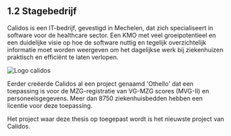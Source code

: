 ## 1.2 Stagebedrijf

Calidos is een IT-bedrijf, gevestigd in Mechelen, dat zich specialiseert in software voor de healthcare sector. Een KMO met veel groeipotentieel en een duidelijke visie op hoe de software nuttig en tegelijk overzichtelijk informatie moet worden weergeven om het dagelijkse werk bij ziekenhuizen praktisch en efficiënt te laten verlopen.

![Logo calidos]()

Eerder creëerde Calidos al een project genaamd 'Othello' dat een toepassing is voor de MZG-registratie van VG-MZG scores (MVG-II) en personeelsgegevens. Meer dan 8750 ziekenhuisbedden hebben een licentie voor deze toepassing.

Het project waar deze thesis op toegepast wordt is het nieuwste project van Calidos. 


